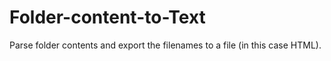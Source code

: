# Folder-content-to-Text

Parse folder contents and export the filenames to a file (in this case HTML).
